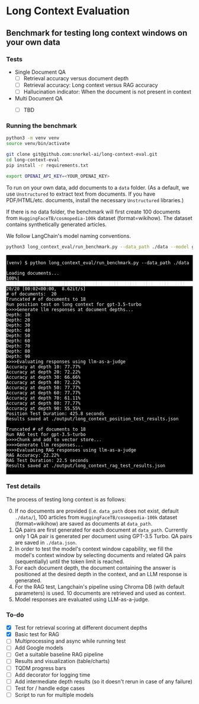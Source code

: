 # Long Context Evaluation

## Benchmark for testing long context windows on your own data

### Tests

- Single Document QA
    - [ ] Retrieval accuracy versus document depth
    - [ ] Retrieval accuracy: Long context versus RAG accuracy
    - [ ] Hallucination indicator: When the document is not present in context
- Multi Document QA
    - [ ] TBD


### Running the benchmark

```zsh
python3 -m venv venv
source venv/bin/activate
```

```zsh
git clone git@github.com:snorkel-ai/long-context-eval.git
cd long-context-eval
pip install -r requirements.txt
```

```zsh
export OPENAI_API_KEY=<YOUR_OPENAI_KEY>
```

To run on your own data, add documents to a `data` folder. (As a default, we use `Unstructured` to extract text from documents. If you have PDF/HTML/etc. documents, install the necessary `Unstructured` libraries.)

If there is no data folder, the benchmark will first create 100 documents from `HuggingFaceTB/cosmopedia-100k` dataset (format=wikihow). The dataset contains synthetically generated articles.

We follow LangChain's model naming conventions.

```zsh
python3 long_context_eval/run_benchmark.py --data_path ./data --model gpt-3.5-turbo
```

<pre style="background-color:black; color:white;">
<code>
(venv) $ python long_context_eval/run_benchmark.py --data_path ./data

Loading documents...
100%|██████████████████████████████████████████████████████████████████████████████████████████████████████████████████████████████| 20/20 [00:02<00:00,  8.62it/s]
# of documents:  20
Truncated # of documents to 18
Run position test on long context for gpt-3.5-turbo
>>>>Generate llm responses at document depths...
Depth: 10
Depth: 20
Depth: 30
Depth: 40
Depth: 50
Depth: 60
Depth: 70
Depth: 80
Depth: 90
>>>>Evaluating responses using llm-as-a-judge
Accuracy at depth 10: 77.77%
Accuracy at depth 20: 72.22%
Accuracy at depth 30: 66.66%
Accuracy at depth 40: 72.22%
Accuracy at depth 50: 77.77%
Accuracy at depth 60: 77.77%
Accuracy at depth 70: 61.11%
Accuracy at depth 80: 77.77%
Accuracy at depth 90: 55.55%
Position Test Duration: 425.8 seconds
Results saved at ./output/long_context_position_test_results.json

Truncated # of documents to 18
Run RAG test for gpt-3.5-turbo
>>>>Chunk and add to vector store...
>>>>Generate llm responses...
>>>>Evaluating RAG responses using llm-as-a-judge
RAG Accuracy: 22.22%
RAG Test Duration: 22.5 seconds
Results saved at ./output/long_context_rag_test_results.json
</code>
</pre>


### Test details

The process of testing long context is as follows:

0. If no documents are provided (i.e. `data_path` does not exist, default `./data/`), 100 articles from `HuggingFaceTB/cosmopedia-100k` dataset (format=wikihow) are saved as documents at `data_path`.
1. QA pairs are first generated for each document at `data_path`. Currently only 1 QA pair is generated per document using GPT-3.5 Turbo. QA pairs are saved in `./data.json`.
2. In order to test the model's context window capability, we fill the model's context window by selecting documents and related QA pairs (sequentially) until the token limit is reached.
3. For each document depth, the document containing the answer is positioned at the desired depth in the context, and an LLM response is generated.
4. For the RAG test, Langchain's pipeline using Chroma DB (with default parameters) is used. 10 documents are retrieved and used as context.
5. Model responses are evaluated using LLM-as-a-judge.


### To-do
- [X] Test for retrieval scoring at different document depths
- [X] Basic test for RAG
- [ ] Multiprocessing and async while running test
- [ ] Add Google models
- [ ] Get a suitable baseline RAG pipeline
- [ ] Results and visualization (table/charts)
- [ ] TQDM progress bars
- [ ] Add decorator for logging time
- [ ] Add intermediate depth results (so it doesn't rerun in case of any failure)
- [ ] Test for / handle edge cases
- [ ] Script to run for multiple models